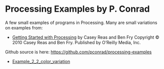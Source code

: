 # Processing Examples by P. Conrad

A few small examples of programs in Processing.  Many are small variations on
examples from:

*  [Getting Started with Processing](https://www.safaribooksonline.com/library/view/make-getting-started/9781457187070/) by Casey Reas and Ben Fry
   Copyright © 2010 Casey Reas and Ben Fry. 
   Published by O’Reilly Media, Inc.  

Github source is here: <https://github.com/pconrad/processing-examples>

* [Example_2_2_color_variation](Example_2_2_color_variation)
